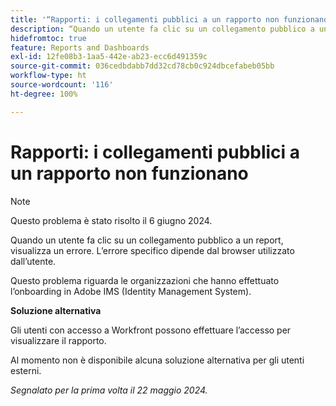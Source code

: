 ```yaml
---
title: '“Rapporti: i collegamenti pubblici a un rapporto non funzionano”'
description: “Quando un utente fa clic su un collegamento pubblico a un report, visualizza un errore. L’errore specifico dipende dal browser utilizzato dall’utente. ”
hidefromtoc: true
feature: Reports and Dashboards
exl-id: 12fe08b3-1aa5-442e-ab23-ecc6d491359c
source-git-commit: 036cedbdabb7dd32cd78cb0c924dbcefabeb05bb
workflow-type: ht
source-wordcount: '116'
ht-degree: 100%

---
```


# Rapporti: i collegamenti pubblici a un rapporto non funzionano

>[!NOTE]
>
>Questo problema è stato risolto il 6 giugno 2024.

Quando un utente fa clic su un collegamento pubblico a un report, visualizza un errore. L’errore specifico dipende dal browser utilizzato dall’utente.

Questo problema riguarda le organizzazioni che hanno effettuato l’onboarding in Adobe IMS (Identity Management System).

**Soluzione alternativa**

Gli utenti con accesso a Workfront possono effettuare l’accesso per visualizzare il rapporto.

Al momento non è disponibile alcuna soluzione alternativa per gli utenti esterni.

_Segnalato per la prima volta il 22 maggio 2024._
